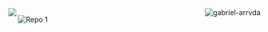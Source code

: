 <!--
**gabriel-arrvda/gabriel-arrvda** is a ✨ _special_ ✨ repository because its `README.md` (this file) appears on your GitHub profile.

Here are some ideas to get you started:

- 🔭 I’m currently working on ...
- 🌱 I’m currently learning ...
- 👯 I’m looking to collaborate on ...
- 🤔 I’m looking for help with ...
- 💬 Ask me about ...
- 📫 How to reach me: ...
- 😄 Pronouns: ...
- ⚡ Fun fact: ...
-->
<img align="left" src="https://github-readme-stats.vercel.app/api?username=gabriel-arrvda&show_icons=true&theme=radical&layout=compact">

<img align="right" src="https://github-readme-stats.vercel.app/api/top-langs?username=gabriel-arrvda&show_icons=true&theme=radical&layout=compact" alt="gabriel-arrvda" />

![Repo 1](https://github-readme-stats.vercel.app/api/pin/?username=gabriel-arrvda&repo=biblioteca-tcc&show_icons=true&theme=radical&layout=compact)
